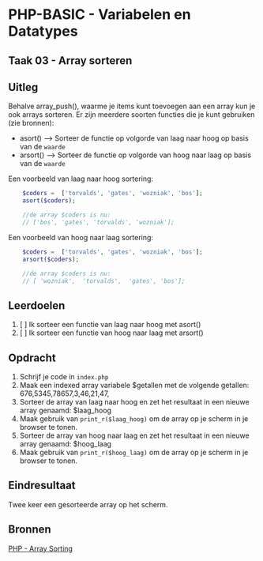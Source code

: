 # PHP-BASIC - Variabelen en Datatypes

## Taak 03 - Array sorteren

## Uitleg

Behalve array_push(), waarme je items kunt toevoegen aan een array kun je ook arrays sorteren. Er zijn meerdere soorten functies die je kunt gebruiken (zie bronnen):

- asort() --> Sorteer de functie op volgorde van laag naar hoog op basis van de `waarde`
- arsort() --> Sorteer de functie op volgorde van hoog naar laag op basis van de `waarde`

Een voorbeeld van laag naar hoog sortering:

```php
    $coders =  ['torvalds', 'gates', 'wozniak', 'bos'];
    asort($coders);

    //de array $coders is nu:
    // ['bos', 'gates', 'torvalds', 'wozniak'];
```

Een voorbeeld van hoog naar laag sortering:

```php
    $coders =  ['torvalds', 'gates', 'wozniak', 'bos'];
    arsort($coders);

    //de array $coders is nu:
    // [ 'wozniak',  'torvalds',  'gates', 'bos'];
```

## Leerdoelen

1. [ ] Ik sorteer een functie van laag naar hoog met asort()
2. [ ] Ik sorteer een functie van hoog naar laag met arsort()

## Opdracht

1. Schrijf je code in `index.php`
2. Maak een indexed array variabele $getallen met de volgende getallen: 676,5345,78657,3,46,21,47,
3. Sorteer de array van laag naar hoog en zet het resultaat in een nieuwe array genaamd: $laag_hoog
4. Maak gebruik van `print_r($laag_hoog)` om de array op je scherm in je browser te tonen.
5. Sorteer de array van hoog naar laag en zet het resultaat in een nieuwe array genaamd: $hoog_laag
6. Maak gebruik van `print_r($hoog_laag)` om de array op je scherm in je browser te tonen.

## Eindresultaat

Twee keer een gesorteerde array op het scherm.

## Bronnen

[PHP - Array Sorting](https://www.php.net/manual/en/array.sorting.php)

<!--- ------------ DIT COMMENTAAR LATEN STAAN AUB ------------
------------------ ------------------------------ ------------
------------------ eagle ref:29317031
------------------ ------------------------------ ------------
------------------ DIT COMMENTAAR LATEN STAAN AUB -------- -->
